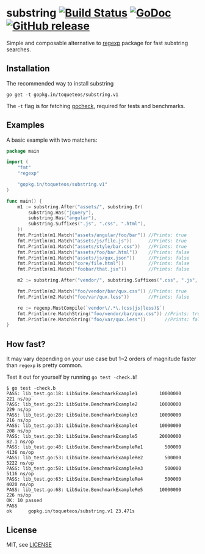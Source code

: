 # substring [![Build Status](https://travis-ci.org/toqueteos/substring.png?branch=master)](https://travis-ci.org/toqueteos/substring) [![GoDoc](http://godoc.org/github.com/toqueteos/substring?status.png)](http://godoc.org/github.com/toqueteos/substring) [![GitHub release](https://img.shields.io/github/release/toqueteos/substring.svg)](https://github.com/toqueteos/substring/releases)

Simple and composable alternative to [regexp](http://golang.org/pkg/regexp/) package for fast substring searches.

## Installation

The recommended way to install substring

```
go get -t gopkg.in/toqueteos/substring.v1
```

The `-t` flag is for fetching [gocheck](https://gopkg.in/check.v1), required for tests and benchmarks.

## Examples

A basic example with two matchers:

```go
package main

import (
    "fmt"
    "regexp"

    "gopkg.in/toqueteos/substring.v1"
)

func main() {
    m1 := substring.After("assets/", substring.Or(
        substring.Has("jquery"),
        substring.Has("angular"),
        substring.Suffixes(".js", ".css", ".html"),
    ))
    fmt.Println(m1.Match("assets/angular/foo/bar")) //Prints: true
    fmt.Println(m1.Match("assets/js/file.js"))      //Prints: true
    fmt.Println(m1.Match("assets/style/bar.css"))   //Prints: true
    fmt.Println(m1.Match("assets/foo/bar.html"))    //Prints: false
    fmt.Println(m1.Match("assets/js/qux.json"))     //Prints: false
    fmt.Println(m1.Match("core/file.html"))         //Prints: false
    fmt.Println(m1.Match("foobar/that.jsx"))        //Prints: false

    m2 := substring.After("vendor/", substring.Suffixes(".css", ".js", ".less"))

    fmt.Println(m2.Match("foo/vendor/bar/qux.css")) //Prints: true
    fmt.Println(m2.Match("foo/var/qux.less"))       //Prints: false

    re := regexp.MustCompile(`vendor\/.*\.(css|js|less)$`)
    fmt.Println(re.MatchString("foo/vendor/bar/qux.css")) //Prints: true
    fmt.Println(re.MatchString("foo/var/qux.less"))       //Prints: false
}
```

## How fast?

It may vary depending on your use case but 1~2 orders of magnitude faster than `regexp` is pretty common.

Test it out for yourself by running `go test -check.b`!

```
$ go test -check.b
PASS: lib_test.go:18: LibSuite.BenchmarkExample1        10000000               221 ns/op
PASS: lib_test.go:23: LibSuite.BenchmarkExample2        10000000               229 ns/op
PASS: lib_test.go:28: LibSuite.BenchmarkExample3        10000000               216 ns/op
PASS: lib_test.go:33: LibSuite.BenchmarkExample4        10000000               208 ns/op
PASS: lib_test.go:38: LibSuite.BenchmarkExample5        20000000                82.1 ns/op
PASS: lib_test.go:48: LibSuite.BenchmarkExampleRe1        500000              4136 ns/op
PASS: lib_test.go:53: LibSuite.BenchmarkExampleRe2        500000              5222 ns/op
PASS: lib_test.go:58: LibSuite.BenchmarkExampleRe3        500000              5116 ns/op
PASS: lib_test.go:63: LibSuite.BenchmarkExampleRe4        500000              4020 ns/op
PASS: lib_test.go:68: LibSuite.BenchmarkExampleRe5      10000000               226 ns/op
OK: 10 passed
PASS
ok      gopkg.in/toqueteos/substring.v1 23.471s
```

License
-------

MIT, see [LICENSE](LICENSE)
